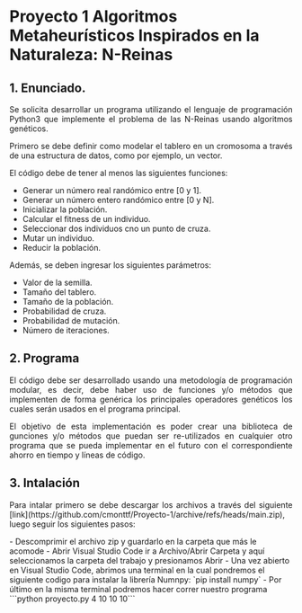# Proyecto 1 Algoritmos Metaheurísticos Inspirados en la Naturaleza: N-Reinas

## 1. Enunciado.

<p style="text-align: justify">Se solicita desarrollar un programa utilizando el lenguaje de programación Python3 que implemente el problema de las N-Reinas usando algoritmos genéticos.</p>

<p style="text-align: justify">Primero se debe definir como modelar el tablero en un cromosoma a través de una estructura de datos, como por ejemplo, un vector.</p>

<p style="text-align: justify">El código debe de tener al menos las siguientes funciones:</p>

- Generar un número real randómico entre [0 y 1].
- Generar un número entero randómico entre [0 y N].
- Inicializar la población.
- Calcular el fitness de un individuo.
- Seleccionar dos individuos cno un punto de cruza.
- Mutar un individuo.
- Reducir la población. 

<p style="text-align: justify">Además, se deben ingresar los siguientes parámetros:</p>

- Valor de la semilla.
- Tamaño del tablero.
- Tamaño de la población.
- Probabilidad de cruza.
- Probabilidad de mutación.
- Número de iteraciones.

## 2. Programa



<p style="text-align: justify">El código debe ser desarrollado usando una metodología de programación modular, es decir, debe haber uso de funciones y/o métodos que implementen de forma genérica los principales operadores genéticos los cuales serán usados en el programa principal.</p>

<p style="text-align: justify">El objetivo de esta implementación es poder crear una biblioteca de gunciones y/o métodos que puedan ser re-utilizados en cualquier otro programa que se pueda implementar en el futuro con el correspondiente ahorro en tiempo y líneas de código.</p>

## 3. Intalación

<p style="text-align: justify">Para intalar primero se debe descargar los archivos a través del siguiente [link](https://github.com/cmonttf/Proyecto-1/archive/refs/heads/main.zip), luego seguir los siguientes pasos:</p>
    - Descomprimir el archivo zip y guardarlo en la carpeta que más le acomode
    - Abrir Visual Studio Code ir a Archivo/Abrir Carpeta y aquí seleccionamos la carpeta del trabajo y presionamos Abrir
    - Una vez abierto en Visual Studio Code, abrimos una terminal en la cual pondremos el siguiente codigo para instalar la librería Numnpy: `pip install numpy`
    - Por último en la misma terminal podremos hacer correr nuestro programa
        ```python proyecto.py 4 10 10 10```